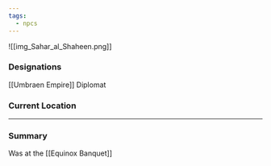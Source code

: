```yaml
---
tags:
  - npcs
---
```

![[img_Sahar_al_Shaheen.png]]
### Designations
[[Umbraen Empire]] Diplomat  

### Current Location


___
### Summary
Was at the [[Equinox Banquet]]
